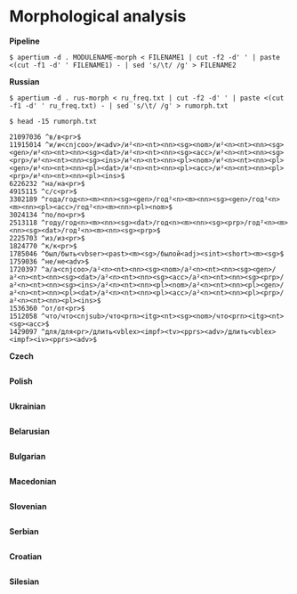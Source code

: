 # Morphological analysis

**Pipeline**

```
$ apertium -d . MODULENAME-morph < FILENAME1 | cut -f2 -d' ' | paste <(cut -f1 -d' ' FILENAME1) - | sed 's/\t/ /g' > FILENAME2
```

**Russian**
```
$ apertium -d . rus-morph < ru_freq.txt | cut -f2 -d' ' | paste <(cut -f1 -d' ' ru_freq.txt) - | sed 's/\t/ /g' > rumorph.txt

$ head -15 rumorph.txt
 
21097036 ^в/в<pr>$
11915014 ^и/и<cnjcoo>/и<adv>/и²<n><nt><nn><sg><nom>/и²<n><nt><nn><sg><gen>/и²<n><nt><nn><sg><dat>/и²<n><nt><nn><sg><acc>/и²<n><nt><nn><sg><prp>/и²<n><nt><nn><sg><ins>/и²<n><nt><nn><pl><nom>/и²<n><nt><nn><pl><gen>/и²<n><nt><nn><pl><dat>/и²<n><nt><nn><pl><acc>/и²<n><nt><nn><pl><prp>/и²<n><nt><nn><pl><ins>$
6226232 ^на/на<pr>$
4915115 ^с/с<pr>$
3302189 ^года/год<n><m><nn><sg><gen>/год²<n><m><nn><sg><gen>/год²<n><m><nn><pl><acc>/год²<n><m><nn><pl><nom>$
3024134 ^по/по<pr>$
2513118 ^году/год<n><m><nn><sg><dat>/год<n><m><nn><sg><prp>/год²<n><m><nn><sg><dat>/год²<n><m><nn><sg><prp>$
2225703 ^из/из<pr>$
1824770 ^к/к<pr>$
1785046 ^был/быть<vbser><past><m><sg>/былой<adj><sint><short><m><sg>$
1759036 ^не/не<adv>$
1720397 ^а/а<cnjcoo>/а²<n><nt><nn><sg><nom>/а²<n><nt><nn><sg><gen>/а²<n><nt><nn><sg><dat>/а²<n><nt><nn><sg><acc>/а²<n><nt><nn><sg><prp>/а²<n><nt><nn><sg><ins>/а²<n><nt><nn><pl><nom>/а²<n><nt><nn><pl><gen>/а²<n><nt><nn><pl><dat>/а²<n><nt><nn><pl><acc>/а²<n><nt><nn><pl><prp>/а²<n><nt><nn><pl><ins>$
1536360 ^от/от<pr>$
1512058 ^что/что<cnjsub>/что<prn><itg><nt><sg><nom>/что<prn><itg><nt><sg><acc>$
1429097 ^для/для<pr>/длить<vblex><impf><tv><pprs><adv>/длить<vblex><impf><iv><pprs><adv>$
```

**Czech**
```

```

**Polish**
```

```

**Ukrainian**
```

```

**Belarusian**
```

```

**Bulgarian** 
```

```

**Macedonian**
```

```

**Slovenian**
```

```

**Serbian**
```

```

**Croatian**
```

```

**Silesian**
```

```
